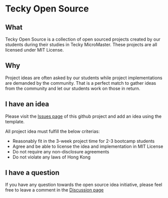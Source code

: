 # Tecky Open Source

## What 

Tecky Open Source is a collection of open sourced projects created by our students during their studies in Tecky MicroMaster. These projects are all licensed under MIT License.

## Why

Project ideas are often asked by our students while project implementations are demanded by the community. That is a perfect match to gather ideas from the community and let our students work on those in return.

## I have an idea

Please visit the [Issues page](https://github.com/teckyio/open-source/issues) of this github project and add an idea using the template.

All project idea must fulfill the below criterias:

* Reasonably fit in the 3-week project time for 2-3 bootcamp students
* Agree and be able to license the idea and implementation in MIT License
* Do not require any non-disclosure agreements
* Do not violate any laws of Hong Kong

## I have a question

If you have any question towards the open source idea initiative, please feel free to leave a comment in the [Discussion page](https://github.com/teckyio/open-source/discussions)
